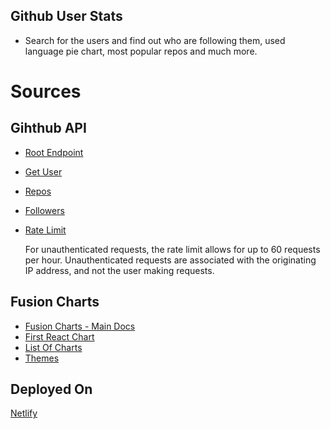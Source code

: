 ## Github User Stats

- Search for the users and find out who are following them, used language pie chart, most popular repos and much more.

# Sources

## Gihthub API

- [Root Endpoint](https://api.github.com)
- [Get User](https://api.github.com/users/mechiragjain)
- [Repos](https://api.github.com/users/mechiragjain/repos?per_page=100)
- [Followers](https://api.github.com/users/mechiragjain/followers)
- [Rate Limit](https://api.github.com/rate_limit)

  For unauthenticated requests, the rate limit allows for up to 60 requests per hour. Unauthenticated requests are associated with the originating IP address, and not the user making requests.

## Fusion Charts

- [Fusion Charts - Main Docs](https://www.fusioncharts.com/)
- [First React Chart](https://www.fusioncharts.com/dev/getting-started/react/your-first-chart-using-react)
- [List Of Charts](https://www.fusioncharts.com/dev/chart-guide/list-of-charts)
- [Themes](https://www.fusioncharts.com/dev/themes/introduction-to-themes)

## Deployed On

[Netlify](https://www.netlify.com/)
